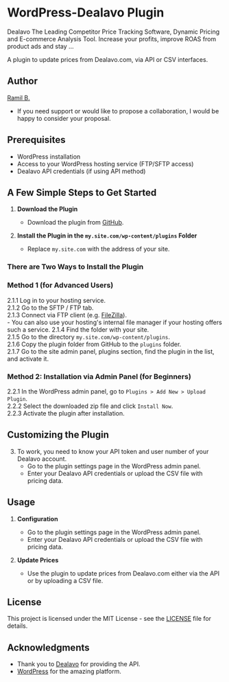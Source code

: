 # WordPress-Dealavo Plugin

Dealavo The Leading Competitor Price Tracking Software, Dynamic Pricing and E-commerce Analysis Tool. Increase your profits, improve ROAS from product ads and stay ...

A plugin to update prices from Dealavo.com, via API or CSV interfaces.

## Author
[Ramil B.](https://t.me/ramil_x)
- If you need support or would like to propose a collaboration, I would be happy to consider your proposal.

## Prerequisites

- WordPress installation
- Access to your WordPress hosting service (FTP/SFTP access)
- Dealavo API credentials (if using API method)

## A Few Simple Steps to Get Started

1. **Download the Plugin**
    - Download the plugin from [GitHub](https://github.com/Ramil001/dealavo).

2. **Install the Plugin in the `my.site.com/wp-content/plugins` Folder**
    - Replace `my.site.com` with the address of your site.

### There are Two Ways to Install the Plugin

### Method 1 (for Advanced Users)

2.1.1 Log in to your hosting service.  
2.1.2 Go to the SFTP / FTP tab.  
2.1.3 Connect via FTP client (e.g. [FileZilla](https://filezilla-project.org/)).  
    - You can also use your hosting's internal file manager if your hosting offers such a service.
2.1.4 Find the folder with your site.  
2.1.5 Go to the directory `my.site.com/wp-content/plugins`.  
2.1.6 Copy the plugin folder from GitHub to the `plugins` folder.  
2.1.7 Go to the site admin panel, plugins section, find the plugin in the list, and activate it.

### Method 2: Installation via Admin Panel (for Beginners)

2.2.1 In the WordPress admin panel, go to `Plugins > Add New > Upload Plugin`.  
2.2.2 Select the downloaded zip file and click `Install Now`.  
2.2.3 Activate the plugin after installation.

## Customizing the Plugin

3. To work, you need to know your API token and user number of your Dealavo account.
    - Go to the plugin settings page in the WordPress admin panel.
    - Enter your Dealavo API credentials or upload the CSV file with pricing data.

## Usage

1. **Configuration**
    - Go to the plugin settings page in the WordPress admin panel.
    - Enter your Dealavo API credentials or upload the CSV file with pricing data.

2. **Update Prices**
    - Use the plugin to update prices from Dealavo.com either via the API or by uploading a CSV file.


## License

This project is licensed under the MIT License - see the [LICENSE](LICENSE) file for details.

## Acknowledgments

- Thank you to [Dealavo](https://dealavo.com) for providing the API.
- [WordPress](https://wordpress.org) for the amazing platform.

